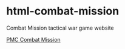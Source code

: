# html-combat-mission

Combat Mission tactical war game website

[PMC Combat Mission](http://www.pmctactical.org/combat-mission/index.php)
